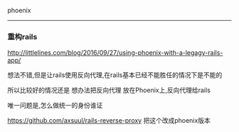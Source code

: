 phoenix

---------



### 重构rails

http://littlelines.com/blog/2016/09/27/using-phoenix-with-a-legagy-rails-app/

想法不错,但是让rails使用反向代理,在rails基本已经不能胜任的情况下是不能的

所以比较好的情况还是 想办法把反向代理 放在Phoenix上,反向代理给rails

唯一问题是,怎么做统一的身份谁证

https://github.com/axsuul/rails-reverse-proxy 把这个改成phoenix版本
